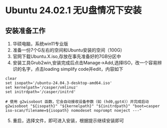 # Ubuntu 24.02.1 无U盘情况下安装

## 安装准备工作

1. 华硕电脑，系统win11专业版
2. 准备一份7个G左右的空间和Ubuntu安装的空间（100G）
3. 官网下载Ubuntu.X.iso,存放在事先准备好的7GB分区中
4. 安装工具Grub2win,安装完成后点击Manage->Add,选择ISO，改一个容易辨识的名字，点击loading simplify code并edit，内容如下

```grub
clear
set isopath='/ubuntu-24.04.3-desktop-amd64.iso'
set kernelpath='/casper/vmlinuz'
set initrdpath='/casper/initrd'

# 使用 g2wisoboot 函数，它会自动接收设备参数（如 (hd0,gpt4)）并完成启动
g2wisoboot "${isopath}" "${kernelpath}" "${initrdpath}" "boot=casper iso-scan/filename=${isopath} nomodeset noprompt noeject ---"

```

5. 重启，选择文件，即可进入安装，根据提示继续安装即可